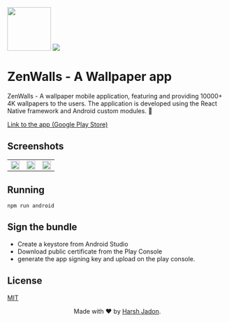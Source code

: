 <img width="100" src="https://github.com/harshjadon9/ZenWalls/assets/62889318/fbaeb484-5d98-43fc-994d-385d2654721e.png">



<img src="https://img.shields.io/badge/react_native-%2320232a.svg?style=for-the-badge&logo=react&logoColor=%2361DAFB">

# ZenWalls - A Wallpaper app
ZenWalls - A wallpaper mobile application, featuring and providing 10000+ 4K wallpapers to the users. The application is developed using the React Native framework and Android custom modules. 🚀

[Link to the app (Google Play Store)](https://play.google.com/store/apps/details?id=com.zenwalls)

## Screenshots 
<table>
<tr>
<td><img width="100%" src="https://github.com/harshjadon9/ZenWalls/assets/62889318/f3fd4d81-d89c-4ca7-a130-383e97130307.png"></td>
<td><img width="100%" src="https://github.com/harshjadon9/ZenWalls/assets/62889318/6c716cfa-767b-408f-80f2-ece0327df22d.png"></td>
<td><img width="100%" src="https://github.com/harshjadon9/ZenWalls/assets/62889318/29a6d2c4-ebd3-444a-9323-315d9e5e0426.png"></td>
<tr>
</table>


## Running
```npm run android```


## Sign the bundle

 - Create a keystore from Android Studio
 - Download public certificate from the Play Console
 - generate the app signing key and upload on the play console.


## License
[MIT](https://choosealicense.com/licenses/mit/)


  <p align="center">
    Made with ❤️ by <a href="https://harshjadon.com/">Harsh Jadon</a>.
    </p>


